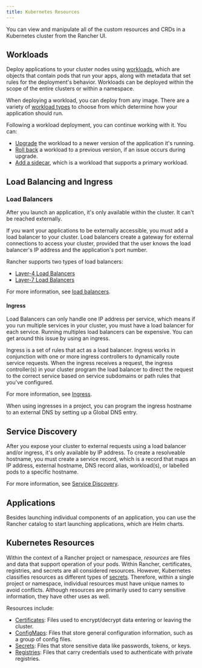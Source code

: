```yaml
---
title: Kubernetes Resources
---
```


<head>
  <link rel="canonical" href="https://ranchermanager.docs.rancher.com/pages-for-subheaders/kubernetes-resources-setup"/>
</head>

You can view and manipulate all of the custom resources and CRDs in a Kubernetes cluster from the Rancher UI.

## Workloads

Deploy applications to your cluster nodes using [workloads](workloads-and-pods.md), which are objects that contain pods that run your apps, along with metadata that set rules for the deployment's behavior. Workloads can be deployed within the scope of the entire clusters or within a namespace.

When deploying a workload, you can deploy from any image. There are a variety of [workload types](workloads-and-pods.md#workload-types) to choose from which determine how your application should run.

Following a workload deployment, you can continue working with it. You can:

- [Upgrade](../how-to-guides/new-user-guides/kubernetes-resources-setup/workloads-and-pods/upgrade-workloads.md) the workload to a newer version of the application it's running.
- [Roll back](../how-to-guides/new-user-guides/kubernetes-resources-setup/workloads-and-pods/roll-back-workloads.md) a workload to a previous version, if an issue occurs during upgrade.
- [Add a sidecar](../how-to-guides/new-user-guides/kubernetes-resources-setup/workloads-and-pods/add-a-sidecar.md), which is a workload that supports a primary workload.

## Load Balancing and Ingress

### Load Balancers

After you launch an application, it's only available within the cluster. It can't be reached externally.

If you want your applications to be externally accessible, you must add a load balancer to your cluster. Load balancers create a gateway for external connections to access your cluster, provided that the user knows the load balancer's IP address and the application's port number.

Rancher supports two types of load balancers:

- [Layer-4 Load Balancers](../how-to-guides/new-user-guides/kubernetes-resources-setup/load-balancer-and-ingress-controller/layer-4-and-layer-7-load-balancing.md#layer-4-load-balancer)
- [Layer-7 Load Balancers](../how-to-guides/new-user-guides/kubernetes-resources-setup/load-balancer-and-ingress-controller/layer-4-and-layer-7-load-balancing.md#layer-7-load-balancer)

For more information, see [load balancers](../how-to-guides/new-user-guides/kubernetes-resources-setup/load-balancer-and-ingress-controller/layer-4-and-layer-7-load-balancing.md).

#### Ingress

Load Balancers can only handle one IP address per service, which means if you run multiple services in your cluster, you must have a load balancer for each service. Running multiples load balancers can be expensive. You can get around this issue by using an ingress.

Ingress is a set of rules that act as a load balancer. Ingress works in conjunction with one or more ingress controllers to dynamically route service requests. When the ingress receives a request, the ingress controller(s) in your cluster program the load balancer to direct the request to the correct service based on service subdomains or path rules that you've configured.

For more information, see [Ingress](../how-to-guides/new-user-guides/kubernetes-resources-setup/load-balancer-and-ingress-controller/add-ingresses.md).

When using ingresses in a project, you can program the ingress hostname to an external DNS by setting up a Global DNS entry.

## Service Discovery

After you expose your cluster to external requests using a load balancer and/or ingress, it's only available by IP address. To create a resolveable hostname, you must create a service record, which is a record that maps an IP address, external hostname, DNS record alias, workload(s), or labelled pods to a specific hostname.

For more information, see [Service Discovery](../how-to-guides/new-user-guides/kubernetes-resources-setup/create-services.md).

## Applications

Besides launching individual components of an application, you can use the Rancher catalog to start launching applications, which are Helm charts.

## Kubernetes Resources

Within the context of a Rancher project or namespace, _resources_ are files and data that support operation of your pods. Within Rancher, certificates, registries, and secrets are all considered resources. However, Kubernetes classifies resources as different types of [secrets](https://kubernetes.io/docs/concepts/configuration/secret/). Therefore, within a single project or namespace, individual resources must have unique names to avoid conflicts. Although resources are primarily used to carry sensitive information, they have other uses as well.

Resources include:

- [Certificates](../how-to-guides/new-user-guides/kubernetes-resources-setup/encrypt-http-communication.md): Files used to encrypt/decrypt data entering or leaving the cluster.
- [ConfigMaps](../how-to-guides/new-user-guides/kubernetes-resources-setup/configmaps.md): Files that store general configuration information, such as a group of config files.
- [Secrets](../how-to-guides/new-user-guides/kubernetes-resources-setup/secrets.md): Files that store sensitive data like passwords, tokens, or keys.
- [Registries](../how-to-guides/new-user-guides/kubernetes-resources-setup/kubernetes-and-docker-registries.md): Files that carry credentials used to authenticate with private registries.

